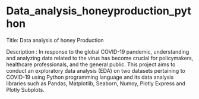 # Data_analysis_honeyproduction_python

Title: Data analysis of honey Production

Description : In response to the global COVID-19 pandemic, understanding and analyzing data related to the virus has become crucial for policymakers, healthcare professionals, and the general public. This project aims to conduct an exploratory data analysis (EDA) on two datasets pertaining to COVID-19 using Python programming language and its data analysis libraries such as Pandas, Matplotlib, Seaborn, Numoy, Plotly Express and Plotly Subplots.

